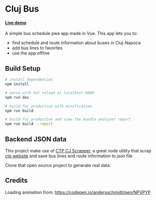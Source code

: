 # Cluj Bus
#### [Live demo](https://buscluj.netlify.com/)

A simple bus schedule pwa app made in Vue.
This app lets you to:
  * find schedule and route information about buses in Cluj-Napoca
  * add bus lines to favorites
  * use the app offline

## Build Setup

``` bash
# install dependencies
npm install

# serve with hot reload at localhost:8080
npm run dev

# build for production with minification
npm run build

# build for production and view the bundle analyzer report
npm run build --report
```

## Backend JSON data
This project make use of [CTP CJ Scrapper](https://github.com/Utwo/ctpcj-scrapper), 
a great node utility that scrap [ctp website](http://ctpcj.ro/) and 
save bus lines and route information to json file  

Clone that open source project to generate real data.

## Credits
Loading animation from:
https://codepen.io/andersschmidt/pen/NPVPYP
